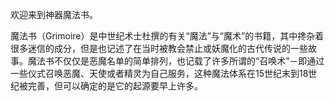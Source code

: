 欢迎来到神器魔法书。

魔法书（Grimoire）是中世纪术士杜撰的有关“魔法”与“魔术”的书籍，其中搀杂着很多迷信的成分，但是也记述了在当时被教会禁止或妖魔化的古代传说的一些故事。魔法书不仅仅是恶魔名单的简单排列，也记载了许多所谓的“召唤术”－即通过一些仪式召唤恶魔、天使或者精灵为自己服务，这种魔法体系在15世纪末到18世纪被完善，但可以确定的是它的起源要早上许多。

